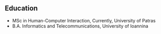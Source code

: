 ## Education

* MSc in Human-Computer Interaction, Currently, University of Patras
* B.A. Informatics and Telecommunications, University of Ioannina
